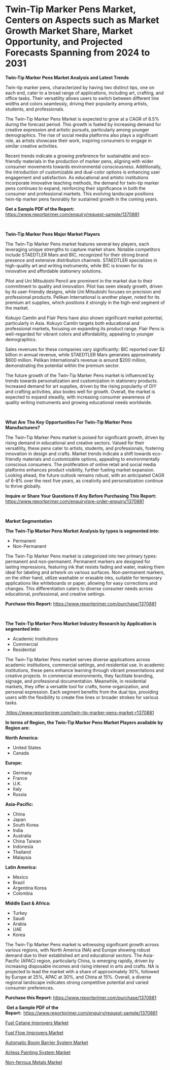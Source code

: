 <p><h1>Twin-Tip Marker Pens Market, Centers on Aspects such as Market Growth Market Share, Market Opportunity, and Projected Forecasts Spanning from 2024 to 2031</h1></p><p><strong>Twin-Tip Marker Pens Market Analysis and Latest Trends</strong></p>
<p><p>Twin-tip marker pens, characterized by having two distinct tips, one on each end, cater to a broad range of applications, including art, crafting, and office tasks. Their versatility allows users to switch between different line widths and colors seamlessly, driving their popularity among artists, students, and professionals.</p><p>The Twin-Tip Marker Pens Market is expected to grow at a CAGR of 8.5% during the forecast period. This growth is fueled by increasing demand for creative expression and artistic pursuits, particularly among younger demographics. The rise of social media platforms also plays a significant role, as artists showcase their work, inspiring consumers to engage in similar creative activities.</p><p>Recent trends indicate a growing preference for sustainable and eco-friendly materials in the production of marker pens, aligning with wider consumer movements towards environmental consciousness. Additionally, the introduction of customizable and dual-color options is enhancing user engagement and satisfaction. As educational and artistic institutions incorporate innovative teaching methods, the demand for twin-tip marker pens continues to expand, reinforcing their significance in both the consumer and professional markets. This evolving landscape positions twin-tip marker pens favorably for sustained growth in the coming years.</p></p>
<p><strong>Get a Sample PDF of the Report:&nbsp;</strong> <a href="https://www.reportprimer.com/enquiry/request-sample/1370881">https://www.reportprimer.com/enquiry/request-sample/1370881</a></p>
<p>&nbsp;</p>
<p><strong>Twin-Tip Marker Pens Major Market Players</strong></p>
<p><p>The Twin-Tip Marker Pens market features several key players, each leveraging unique strengths to capture market share. Notable competitors include STAEDTLER Mars and BIC, recognized for their strong brand presence and extensive distribution channels. STAEDTLER specializes in high-quality art and writing instruments, while BIC is known for its innovative and affordable stationery solutions.</p><p>Pilot and Uni Mitsubishi Pencil are prominent in the market due to their commitment to quality and innovation. Pilot has seen steady growth, driven by its user-friendly designs, while Uni Mitsubishi focuses on precision and professional products. Pelikan International is another player, noted for its premium art supplies, which positions it strongly in the high-end segment of the market.</p><p>Kokuyo Camlin and Flair Pens have also shown significant market potential, particularly in Asia. Kokuyo Camlin targets both educational and professional markets, focusing on expanding its product range. Flair Pens is well-regarded for vibrant colors and affordability, appealing to younger demographics.</p><p>Sales revenues for these companies vary significantly: BIC reported over $2 billion in annual revenue, while STAEDTLER Mars generates approximately $600 million. Pelikan International’s revenue is around $200 million, demonstrating the potential within the premium sector.</p><p>The future growth of the Twin-Tip Marker Pens market is influenced by trends towards personalization and customization in stationery products. Increased demand for art supplies, driven by the rising popularity of DIY and crafting activities, also bodes well for growth. Overall, the market is expected to expand steadily, with increasing consumer awareness of quality writing instruments and growing educational needs worldwide.</p></p>
<p>&nbsp;</p>
<p><strong>What Are The Key Opportunities For Twin-Tip Marker Pens Manufacturers?</strong></p>
<p><p>The Twin-Tip Marker Pens market is poised for significant growth, driven by rising demand in educational and creative sectors. Valued for their versatility, these pens cater to artists, students, and professionals, fostering innovation in design and crafts. Market trends indicate a shift towards eco-friendly materials and customizable options, appealing to environmentally conscious consumers. The proliferation of online retail and social media platforms enhances product visibility, further fueling market expansion. Looking ahead, the future outlook remains robust, with an anticipated CAGR of 6-8% over the next five years, as creativity and personalization continue to thrive globally.</p></p>
<p><strong>Inquire or Share Your Questions If Any Before Purchasing This Report:</strong> <a href="https://www.reportprimer.com/enquiry/pre-order-enquiry/1370881">https://www.reportprimer.com/enquiry/pre-order-enquiry/1370881</a></p>
<p>&nbsp;</p>
<p><strong>Market Segmentation</strong></p>
<p><strong>The Twin-Tip Marker Pens Market Analysis by types is segmented into:</strong></p>
<p><ul><li>Permanent</li><li>Non-Permanent</li></ul></p>
<p><p>The Twin-Tip Marker Pens market is categorized into two primary types: permanent and non-permanent. Permanent markers are designed for lasting impressions, featuring ink that resists fading and water, making them ideal for labeling and artwork on various surfaces. Non-permanent markers, on the other hand, utilize washable or erasable inks, suitable for temporary applications like whiteboards or paper, allowing for easy corrections and changes. This differentiation caters to diverse consumer needs across educational, professional, and creative settings.</p></p>
<p><strong>Purchase this Report:&nbsp;</strong><a href="https://www.reportprimer.com/purchase/1370881">https://www.reportprimer.com/purchase/1370881</a></p>
<p>&nbsp;</p>
<p><strong>The Twin-Tip Marker Pens Market Industry Research by Application is segmented into:</strong></p>
<p><ul><li>Academic Institutions</li><li>Commercial</li><li>Residential</li></ul></p>
<p><p>The Twin-Tip Marker Pens market serves diverse applications across academic institutions, commercial settings, and residential use. In academic institutions, these pens enhance learning through vibrant presentations and creative projects. In commercial environments, they facilitate branding, signage, and professional documentation. Meanwhile, in residential markets, they offer a versatile tool for crafts, home organization, and personal expression. Each segment benefits from the dual tips, providing users with the flexibility to create fine lines or broader strokes for various tasks.</p></p>
<p><a href="https://www.reportprimer.com/twin-tip-marker-pens-market-r1370881">&nbsp;https://www.reportprimer.com/twin-tip-marker-pens-market-r1370881</a></p>
<p><strong>In terms of Region, the Twin-Tip Marker Pens Market Players available by Region are:</strong></p>
<p>
    <p> <strong> North America: </strong>
        <ul>
            <li>United States</li>
            <li>Canada</li>
        </ul>
        </p> 
    <p> <strong> Europe: </strong>
        <ul>
            <li>Germany</li>
            <li>France</li>
            <li>U.K.</li>
            <li>Italy</li>
            <li>Russia</li>
        </ul>
        </p> 
    <p> <strong> Asia-Pacific: </strong>
        <ul>
            <li>China</li>
            <li>Japan</li>
            <li>South Korea</li>
            <li>India</li>
            <li>Australia</li>
            <li>China Taiwan</li>
            <li>Indonesia</li>
            <li>Thailand</li>
            <li>Malaysia</li>
        </ul>
        </p> 
    <p> <strong> Latin America: </strong>
        <ul>
            <li>Mexico</li>
            <li>Brazil</li>
            <li>Argentina Korea</li>
            <li>Colombia</li>
        </ul>
        </p> 
    <p> <strong> Middle East & Africa: </strong>
        <ul>
            <li>Turkey</li>
            <li>Saudi</li>
            <li>Arabia</li>
            <li>UAE</li>
            <li>Korea</li>
        </ul>
    </p>
    </p>
<p><p>The Twin-Tip Marker Pens market is witnessing significant growth across various regions, with North America (NA) and Europe showing robust demand due to their established art and educational sectors. The Asia-Pacific (APAC) region, particularly China, is emerging rapidly, driven by increasing disposable incomes and rising interest in arts and crafts. NA is projected to lead the market with a share of approximately 30%, followed by Europe at 25%, APAC at 30%, and China at 15%. Overall, a diverse regional landscape indicates strong competitive potential and varied consumer preferences.</p></p>
<p><strong>Purchase this Report: </strong><a href="https://www.reportprimer.com/purchase/1370881">https://www.reportprimer.com/purchase/1370881</a></p>
<p>&nbsp;<strong>Get a Sample PDF of the Report:&nbsp;&nbsp;</strong><a href="https://www.reportprimer.com/enquiry/request-sample/1370881">https://www.reportprimer.com/enquiry/request-sample/1370881</a></p>
<p><strong></strong></p>
<p><p><a href="https://medium.com/@miaananta712_28834/fuel-cetane-improvers-market-indicators-market-size-regional-breakdown-market-player-analysis-07c4a3956d61">Fuel Cetane Improvers Market</a></p><p><a href="https://medium.com/@miaananta712_28834/strategic-roadmap-global-fuel-flow-improvers-market-insights-and-opportunities-2024-2031-29eb41c2ce65?postPublishedType=repub">Fuel Flow Improvers Market</a></p><p><a href="https://www.linkedin.com/pulse/unlocking-growth-potential-market-strategic-analysis-qxxje">Automatic Boom Barrier System Market</a></p><p><a href="https://www.linkedin.com/pulse/global-airless-painting-system-market-size-trends-oolqe">Airless Painting System Market</a></p><p><a href="https://issuu.com/reportprime-2/docs/non-ferrous-metals-market-size-2030_9ccf5b2b39d570">Non-ferrous Metals Market</a></p></p>